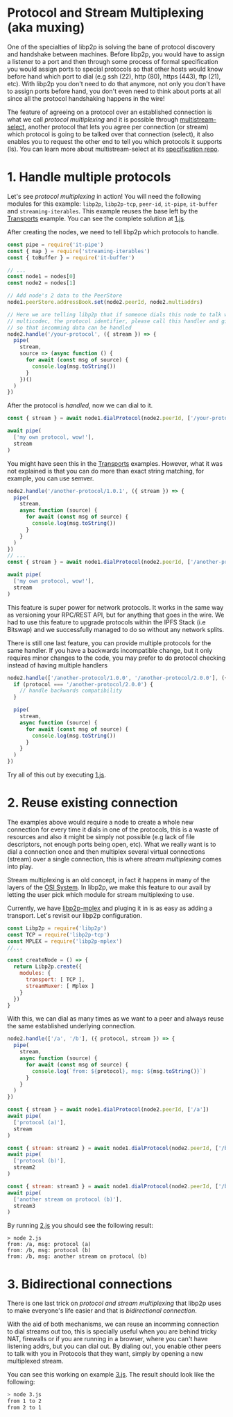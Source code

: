 # Protocol and Stream Multiplexing (aka muxing)

One of the specialties of libp2p is solving the bane of protocol discovery and handshake between machines. Before libp2p, you would have to assign a listener to a port and then through some process of formal specification you would assign ports to special protocols so that other hosts would know before hand which port to dial (e.g ssh (22), http (80), https (443), ftp (21), etc). With libp2p you don't need to do that anymore, not only you don't have to assign ports before hand, you don't even need to think about ports at all since all the protocol handshaking happens in the wire!

The feature of agreeing on a protocol over an established connection is what we call _protocol multiplexing_ and it is possible through [multistream-select](https://github.com/multiformats/multistream), another protocol that lets you agree per connection (or stream) which protocol is going to be talked over that connection (select), it also enables you to request the other end to tell you which protocols it supports (ls). You can learn more about multistream-select at its [specification repo](https://github.com/multiformats/multistream).

# 1. Handle multiple protocols

Let's see _protocol multiplexing_ in action! You will need the following modules for this example: `libp2p`, `libp2p-tcp`, `peer-id`, `it-pipe`, `it-buffer` and `streaming-iterables`. This example reuses the base left by the [Transports](../transports) example. You can see the complete solution at [1.js](./1.js).

After creating the nodes, we need to tell libp2p which protocols to handle.

```JavaScript
const pipe = require('it-pipe')
const { map } = require('streaming-iterables')
const { toBuffer } = require('it-buffer')

// ...
const node1 = nodes[0]
const node2 = nodes[1]

// Add node's 2 data to the PeerStore
node1.peerStore.addressBook.set(node2.peerId, node2.multiaddrs)

// Here we are telling libp2p that if someone dials this node to talk with the `/your-protocol`
// multicodec, the protocol identifier, please call this handler and give it the stream
// so that incomming data can be handled
node2.handle('/your-protocol', ({ stream }) => {
  pipe(
    stream,
    source => (async function () {
      for await (const msg of source) {
        console.log(msg.toString())
      }
    })()
  )
})
```

After the protocol is _handled_, now we can dial to it.

```JavaScript
const { stream } = await node1.dialProtocol(node2.peerId, ['/your-protocol'])

await pipe(
  ['my own protocol, wow!'],
  stream
)
```

You might have seen this in the [Transports](../transports) examples. However, what it was not explained is that you can do more than exact string matching, for example, you can use semver.

```JavaScript
node2.handle('/another-protocol/1.0.1', ({ stream }) => {
  pipe(
    stream,
    async function (source) {
      for await (const msg of source) {
        console.log(msg.toString())
      }
    }
  )
})
// ...
const { stream } = await node1.dialProtocol(node2.peerId, ['/another-protocol/1.0.0'])

await pipe(
  ['my own protocol, wow!'],
  stream
)
```

This feature is super power for network protocols. It works in the same way as versioning your RPC/REST API, but for anything that goes in the wire. We had to use this feature to upgrade protocols within the IPFS Stack (i.e Bitswap) and we successfully managed to do so without any network splits.

There is still one last feature, you can provide multiple protocols for the same handler. If you have a backwards incompatible change, but it only requires minor changes to the code, you may prefer to do protocol checking instead of having multiple handlers

```JavaScript
node2.handle(['/another-protocol/1.0.0', '/another-protocol/2.0.0'], ({ protocol, stream }) => {
  if (protocol === '/another-protocol/2.0.0') {
    // handle backwards compatibility
  }

  pipe(
    stream,
    async function (source) {
      for await (const msg of source) {
        console.log(msg.toString())
      }
    }
  )
})
```

Try all of this out by executing [1.js](./1.js).

# 2. Reuse existing connection

The examples above would require a node to create a whole new connection for every time it dials in one of the protocols, this is a waste of resources and also it might be simply not possible (e.g lack of file descriptors, not enough ports being open, etc). What we really want is to dial a connection once and then multiplex several virtual connections (stream) over a single connection, this is where _stream multiplexing_ comes into play.

Stream multiplexing is an old concept, in fact it happens in many of the layers of the [OSI System](https://en.wikipedia.org/wiki/OSI_model). In libp2p, we make this feature to our avail by letting the user pick which module for stream multiplexing to use.

Currently, we have [libp2p-mplex](https://github.com/libp2p/js-libp2p-mplex) and pluging it in is as easy as adding a transport. Let's revisit our libp2p configuration.

```JavaScript
const Libp2p = require('libp2p')
const TCP = require('libp2p-tcp')
const MPLEX = require('libp2p-mplex')
//...

const createNode = () => {
  return Libp2p.create({
    modules: {
      transport: [ TCP ],
      streamMuxer: [ Mplex ]
    }
  })
}
```

With this, we can dial as many times as we want to a peer and always reuse the same established underlying connection.

```JavaScript
node2.handle(['/a', '/b'], ({ protocol, stream }) => {
  pipe(
    stream,
    async function (source) {
      for await (const msg of source) {
        console.log(`from: ${protocol}, msg: ${msg.toString()}`)
      }
    }
  )
})

const { stream } = await node1.dialProtocol(node2.peerId, ['/a'])
await pipe(
  ['protocol (a)'],
  stream
)

const { stream: stream2 } = await node1.dialProtocol(node2.peerId, ['/b'])
await pipe(
  ['protocol (b)'],
  stream2
)

const { stream: stream3 } = await node1.dialProtocol(node2.peerId, ['/b'])
await pipe(
  ['another stream on protocol (b)'],
  stream3
)
```

By running [2.js](./2.js) you should see the following result:

```
> node 2.js
from: /a, msg: protocol (a)
from: /b, msg: protocol (b)
from: /b, msg: another stream on protocol (b)
```

# 3. Bidirectional connections

There is one last trick on _protocol and stream multiplexing_ that libp2p uses to make everyone's life easier and that is _bidirectional connection_.

With the aid of both mechanisms, we can reuse an incomming connection to dial streams out too, this is specially useful when you are behind tricky NAT, firewalls or if you are running in a browser, where you can't have listening addrs, but you can dial out. By dialing out, you enable other peers to talk with you in Protocols that they want, simply by opening a new multiplexed stream.

You can see this working on example [3.js](./3.js). The result should look like the following:

```Bash
> node 3.js
from 1 to 2
from 2 to 1
```
